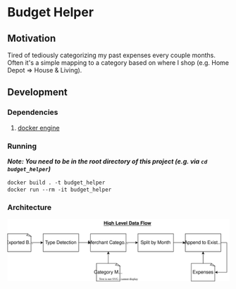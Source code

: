 # Budget Helper

## Motivation

Tired of tediously categorizing my past expenses every couple months. Often it's a simple mapping to a category based on where I shop (e.g. Home Depot => House & Living).

## Development

### Dependencies

1. [docker engine](https://docs.docker.com/engine/install/)

### Running

**_Note: You need to be in the root directory of this project (e.g. via `cd budget_helper`)_**

```
docker build . -t budget_helper
docker run --rm -it budget_helper
```

### Architecture

![](./budgetHelper-Architecture.drawio.svg)
